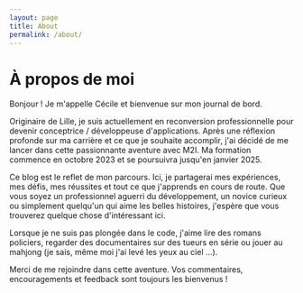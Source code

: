 ```yaml
---
layout: page
title: About
permalink: /about/
---
```


# À propos de moi

Bonjour ! Je m'appelle Cécile et bienvenue sur mon journal de bord.

Originaire de Lille, je suis actuellement en reconversion professionnelle pour devenir conceptrice / développeuse d'applications. Après une réflexion profonde sur ma carrière et ce que je souhaite accomplir, j'ai décidé de me lancer dans cette passionnante aventure avec M2I. Ma formation commence en octobre 2023 et se poursuivra jusqu'en janvier 2025.

Ce blog est le reflet de mon parcours. Ici, je partagerai mes expériences, mes défis, mes réussites et tout ce que j'apprends en cours de route. Que vous soyez un professionnel aguerri du développement, un novice curieux ou simplement quelqu'un qui aime les belles histoires, j'espère que vous trouverez quelque chose d'intéressant ici.

Lorsque je ne suis pas plongée dans le code, j'aime lire des romans policiers, regarder des documentaires sur des tueurs en série ou jouer au mahjong (je sais, même moi j'ai levé les yeux au ciel ...).

Merci de me rejoindre dans cette aventure. Vos commentaires, encouragements et feedback sont toujours les bienvenus !